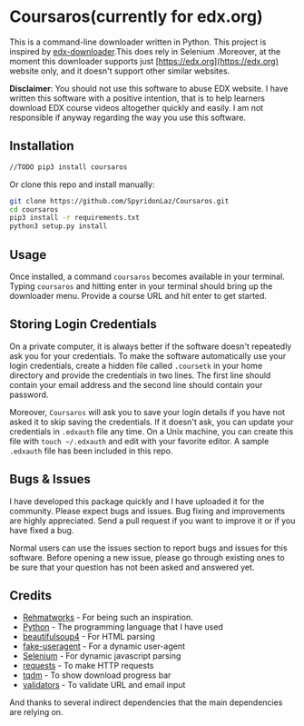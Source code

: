 # Coursaros(currently for edx.org)
This is a command-line downloader written in Python. This project is inspired by [edx-downloader](https://github.com/rehmatworks/edx-downloader).This does rely in Selenium .Moreover, at the moment this downloader supports just [https://edx.org](https://edx.org) website only, and it doesn't support other similar websites.

**Disclaimer**: You should not use this software to abuse EDX website. I have written this software with a positive intention, that is to help learners download EDX course videos altogether quickly and easily. I am not responsible if anyway regarding the way you use this software. 

## Installation
```bash
//TODO pip3 install coursaros
```

Or clone this repo and install manually:

```bash
git clone https://github.com/SpyridonLaz/Coursaros.git
cd coursaros
pip3 install -r requirements.txt
python3 setup.py install
```

## Usage
Once installed, a command `coursaros` becomes available in your terminal. Typing `coursaros` and hitting enter in your terminal should bring up the downloader menu. Provide a course URL and hit enter to get started.

## Storing Login Credentials
On a private computer, it is always better if the software doesn't repeatedly ask you for your credentials. To make the software automatically use your login credentials, create a hidden file called `.coursetk` in your home directory and provide the credentials in two lines. The first line should contain your email address and the second line should contain your password.

Moreover, `Coursaros` will ask you to save your login details if you have not asked it to skip saving the credentials. If it doesn't ask, you can update your credentials in `.edxauth` file any time. On a Unix machine, you can create this file with `touch ~/.edxauth` and edit with your favorite editor. A sample `.edxauth` file has been included in this repo.


## Bugs & Issues
I have developed this package quickly and I have uploaded it for the community. Please expect bugs and issues. Bug fixing and improvements are highly appreciated. Send a pull request if you want to improve it or if you have fixed a bug.

Normal users can use the issues section to report bugs and issues for this software. Before opening a new issue, please go through existing ones to be sure that your question has not been asked and answered yet.

## Credits
- [Rehmatworks](https://github.com/rehmatworks/) - For being such an inspiration.
- [Python](https://www.python.org/) - The programming language that I have used
- [beautifulsoup4](https://pypi.org/project/beautifulsoup4/) - For HTML parsing
- [fake-useragent](https://pypi.org/project/fake-useragent/) - For a dynamic user-agent
- [Selenium](https://github.com/SeleniumHQ/selenium) - For dynamic javascript parsing
- [requests](https://github.com/psf/requests) - To make HTTP requests
- [tqdm](https://github.com/tqdm/tqdm) - To show download progress bar
- [validators](https://github.com/kvesteri/validators) - To validate URL and email input

And thanks to several indirect dependencies that the main dependencies are relying on.